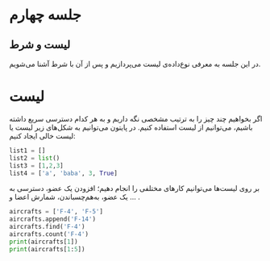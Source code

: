 # جلسه چهارم

## لیست و شرط
در این جلسه به معرفی نوع‌داده‌ی لیست می‌پردازیم و پس از آن با شرط آشنا می‌شویم.

# لیست
اگر بخواهیم چند چیز را به ترتیب مشخصی نگه داریم و به هر کدام دسترسی سریع داشته باشیم، می‌توانیم از لیست استفاده کنیم. در پایتون می‌توانیم به شکل‌های زیر لیست یا لیست خالی ایجاد کنیم:
```python
list1 = []
list2 = list()
list3 = [1,2,3]
list4 = ['a', 'baba', 3, True]
```
بر روی لیست‌ها می‌توانیم کارهای مختلفی را انجام دهیم؛ افزودن یک عضو، دسترسی به یک عضو، به‌هم‌چسباندن، شمارش اعضا و ... .
```python
aircrafts = ['F-4', 'F-5']
aircrafts.append('F-14')
aircrafts.find('F-4')
aircrafts.count('F-4')
print(aircrafts[1])
print(aircrafts[1:5])
```
